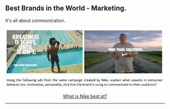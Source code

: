## Best Brands in the World - Marketing.

It's all about communication. 


<p align="center">
  <img src="img/nike.png">
</p>

<div align="center">
  <a href="https://github.com/kantarcise/notebook/blob/master/Consumer%20Behavior/Nike.pdf">What is Nike best at?</a>
</div>

---
